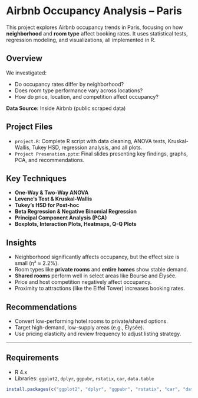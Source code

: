# Airbnb Occupancy Analysis – Paris

This project explores Airbnb occupancy trends in Paris, focusing on how **neighborhood** and **room type** affect booking rates. It uses statistical tests, regression modeling, and visualizations, all implemented in R.

## Overview

We investigated:
- Do occupancy rates differ by neighborhood?
- Does room type performance vary across locations?
- How do price, location, and competition affect occupancy?

**Data Source:** Inside Airbnb (public scraped data)

## Project Files
- `project.R`: Complete R script with data cleaning, ANOVA tests, Kruskal-Wallis, Tukey HSD, regression analysis, and all plots.
- `Project Presenation.pptx`: Final slides presenting key findings, graphs, PCA, and recommendations.

## Key Techniques
- **One-Way & Two-Way ANOVA**
- **Levene’s Test & Kruskal-Wallis**
- **Tukey’s HSD for Post-hoc**
- **Beta Regression & Negative Binomial Regression**
- **Principal Component Analysis (PCA)**
- **Boxplots, Interaction Plots, Heatmaps, Q-Q Plots**

## Insights
- Neighborhood significantly affects occupancy, but the effect size is small (η² ≈ 2.2%).
- Room types like **private rooms** and **entire homes** show stable demand.
- **Shared rooms** perform well in select areas like Bourse and Élysée.
- Price and host competition negatively affect occupancy.
- Proximity to attractions (like the Eiffel Tower) increases booking rates.

## Recommendations
- Convert low-performing hotel rooms to private/shared options.
- Target high-demand, low-supply areas (e.g., Élysée).
- Use pricing elasticity and review frequency to adjust listing strategy.

---

## Requirements
- R 4.x
- Libraries: `ggplot2`, `dplyr`, `ggpubr`, `rstatix`, `car`, `data.table`

```r
install.packages(c("ggplot2", "dplyr", "ggpubr", "rstatix", "car", "data.table"))
